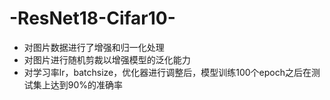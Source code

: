 # -ResNet18-Cifar10-
- 对图片数据进行了增强和归一化处理
- 对图片进行随机剪裁以增强模型的泛化能力
- 对学习率lr，batchsize，优化器进行调整后，模型训练100个epoch之后在测试集上达到90%的准确率
